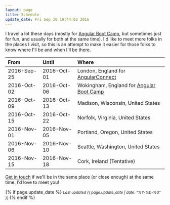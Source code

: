 ```yaml
---
layout: page
title: Schedule
update_date: Fri Sep 30 19:44:02 2016
---
```


I travel a lot these days (mostly for [Angular Boot Camp](http://angularbootcamp.com/), but sometimes just for fun, and usually for both at the same time). I'd like to meet more folks in the places I visit, so this is an attempt to make it easier for those folks to know where I'll be and when I'll be there.

| From        | Until       | Where
|:------------|:------------|:-
| 2016-Sep-25 | 2016-Oct-01 | London, England for [AngularConnect](http://angularconnect.com/)
| 2016-Oct-02 | 2016-Oct-06 | Wokingham, England for [Angular Boot Camp](http://angularbootcamp.com/)
| 2016-Oct-09 | 2016-Oct-13 | Madison, Wisconsin, United States
| 2016-Oct-15 | 2016-Oct-22 | Norfolk, Virginia, United States
| 2016-Nov-01 | 2016-Nov-05 | Portland, Oregon, United States
| 2016-Nov-06 | 2016-Nov-10 | Seattle, Washington, United States
| 2016-Nov-15 | 2016-Nov-18 | Cork, Ireland (Tentative)

[Get in touch](/contact/) if we'll be in the same place (or close enough) at the same time. I'd love to meet you!


{% if page.update_date %}
  <small>
    *Last updated {{ page.update_date | date: "%Y-%b-%d" }}*
  </small>
{% endif %}
